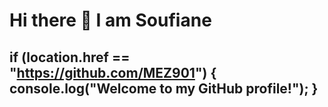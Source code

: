 ###
<h1>  Hi there 👋 I am Soufiane </h1>

if (location.href == "https://github.com/MEZ901")
{
  console.log("Welcome to my GitHub profile!");
}
-

